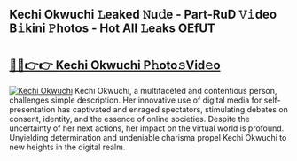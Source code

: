## Kechi Okwuchi 𝙻eaked 𝙽u𝚍e - Part-RuD 𝚅𝚒deo B𝚒kini 𝙿hotos - Hot All 𝙻eaks OEfUT

# <h2><a href="http://ld7ehy.urlbe.top/?page=Kechi+Okwuchi">🔗🔗👉👉 Kechi Okwuchi P𝚑oto𝚜Vid𝚎o</a></h2>

[![Kechi Okwuchi](https://i.imgur.com/eBuTRDB.gif)](http://ld7ehy.urlbe.top/?page=Kechi+Okwuchi)
Kechi Okwuchi, a multifaceted and contentious person, challenges simple description. Her innovative use of digital media for self-presentation has captivated and enraged spectators, stimulating debates on consent, identity, and the essence of online societies. Despite the uncertainty of her next actions, her impact on the virtual world is profound. Unyielding determination and undeniable charisma propel Kechi Okwuchi to new heights in the digital realm.
